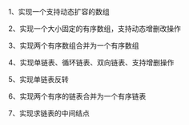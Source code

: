 1、实现一个支持动态扩容的数组

2、实现一个大小固定的有序数组，支持动态增删改操作

3、实现两个有序数组合并为一个有序数组

4、实现单链表、循环链表、双向链表、支持增删操作

5、实现单链表反转

6、实现两个有序的链表合并为一个有序链表

7、实现求链表的中间结点